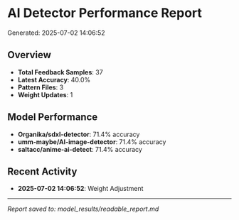 # AI Detector Performance Report

Generated: 2025-07-02 14:06:52

## Overview

- **Total Feedback Samples**: 37
- **Latest Accuracy**: 40.0%
- **Pattern Files**: 3
- **Weight Updates**: 1

## Model Performance

- **Organika/sdxl-detector**: 71.4% accuracy
- **umm-maybe/AI-image-detector**: 71.4% accuracy
- **saltacc/anime-ai-detect**: 71.4% accuracy

## Recent Activity

- **2025-07-02 14:06:52**: Weight Adjustment

---

*Report saved to: model_results/readable_report.md*

